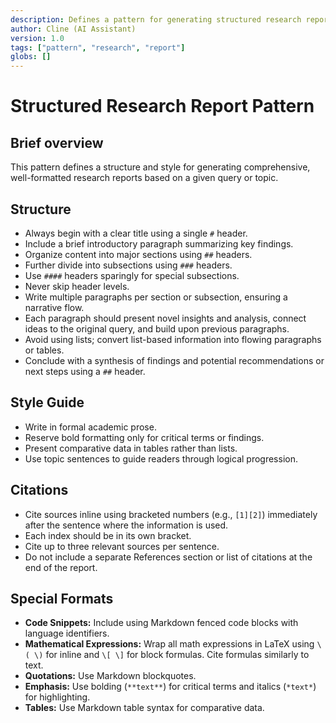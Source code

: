 ```yaml
---
description: Defines a pattern for generating structured research reports.
author: Cline (AI Assistant)
version: 1.0
tags: ["pattern", "research", "report"]
globs: []
---
```


# Structured Research Report Pattern

## Brief overview
This pattern defines a structure and style for generating comprehensive, well-formatted research reports based on a given query or topic.

## Structure

- Always begin with a clear title using a single `#` header.
- Include a brief introductory paragraph summarizing key findings.
- Organize content into major sections using `##` headers.
- Further divide into subsections using `###` headers.
- Use `####` headers sparingly for special subsections.
- Never skip header levels.
- Write multiple paragraphs per section or subsection, ensuring a narrative flow.
- Each paragraph should present novel insights and analysis, connect ideas to the original query, and build upon previous paragraphs.
- Avoid using lists; convert list-based information into flowing paragraphs or tables.
- Conclude with a synthesis of findings and potential recommendations or next steps using a `##` header.

## Style Guide

- Write in formal academic prose.
- Reserve bold formatting only for critical terms or findings.
- Present comparative data in tables rather than lists.
- Use topic sentences to guide readers through logical progression.

## Citations

- Cite sources inline using bracketed numbers (e.g., `[1][2]`) immediately after the sentence where the information is used.
- Each index should be in its own bracket.
- Cite up to three relevant sources per sentence.
- Do not include a separate References section or list of citations at the end of the report.

## Special Formats

- **Code Snippets:** Include using Markdown fenced code blocks with language identifiers.
- **Mathematical Expressions:** Wrap all math expressions in LaTeX using `\( \)` for inline and `\[ \]` for block formulas. Cite formulas similarly to text.
- **Quotations:** Use Markdown blockquotes.
- **Emphasis:** Use bolding (`**text**`) for critical terms and italics (`*text*`) for highlighting.
- **Tables:** Use Markdown table syntax for comparative data.
